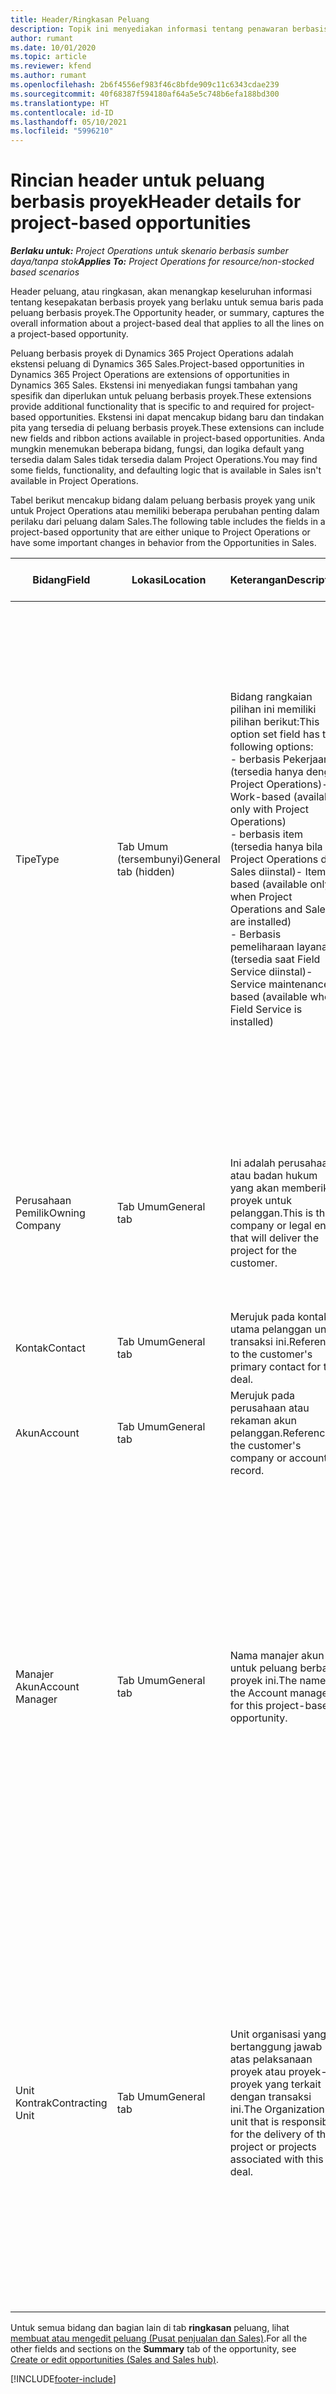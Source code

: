 ```yaml
---
title: Header/Ringkasan Peluang
description: Topik ini menyediakan informasi tentang penawaran berbasis proyek dan baris peluang berbasis proyek.
author: rumant
ms.date: 10/01/2020
ms.topic: article
ms.reviewer: kfend
ms.author: rumant
ms.openlocfilehash: 2b6f4556ef983f46c8bfde909c11c6343cdae239
ms.sourcegitcommit: 40f68387f594180af64a5e5c748b6efa188bd300
ms.translationtype: HT
ms.contentlocale: id-ID
ms.lasthandoff: 05/10/2021
ms.locfileid: "5996210"
---
```

# <a name="header-details-for-project-based-opportunities"></a><span data-ttu-id="4d0f4-103">Rincian header untuk peluang berbasis proyek</span><span class="sxs-lookup"><span data-stu-id="4d0f4-103">Header details for project-based opportunities</span></span>

<span data-ttu-id="4d0f4-104">_**Berlaku untuk:** Project Operations untuk skenario berbasis sumber daya/tanpa stok_</span><span class="sxs-lookup"><span data-stu-id="4d0f4-104">_**Applies To:** Project Operations for resource/non-stocked based scenarios_</span></span>


<span data-ttu-id="4d0f4-105">Header peluang, atau ringkasan, akan menangkap keseluruhan informasi tentang kesepakatan berbasis proyek yang berlaku untuk semua baris pada peluang berbasis proyek.</span><span class="sxs-lookup"><span data-stu-id="4d0f4-105">The Opportunity header, or summary, captures the overall information about a project-based deal that applies to all the lines on a project-based opportunity.</span></span>

<span data-ttu-id="4d0f4-106">Peluang berbasis proyek di Dynamics 365 Project Operations adalah ekstensi peluang di Dynamics 365 Sales.</span><span class="sxs-lookup"><span data-stu-id="4d0f4-106">Project-based opportunities in Dynamics 365 Project Operations are extensions of opportunities in Dynamics 365 Sales.</span></span> <span data-ttu-id="4d0f4-107">Ekstensi ini menyediakan fungsi tambahan yang spesifik dan diperlukan untuk peluang berbasis proyek.</span><span class="sxs-lookup"><span data-stu-id="4d0f4-107">These extensions provide additional functionality that is specific to and required for project-based opportunities.</span></span> <span data-ttu-id="4d0f4-108">Ekstensi ini dapat mencakup bidang baru dan tindakan pita yang tersedia di peluang berbasis proyek.</span><span class="sxs-lookup"><span data-stu-id="4d0f4-108">These extensions can include new fields and ribbon actions available in project-based opportunities.</span></span> <span data-ttu-id="4d0f4-109">Anda mungkin menemukan beberapa bidang, fungsi, dan logika default yang tersedia dalam Sales tidak tersedia dalam Project Operations.</span><span class="sxs-lookup"><span data-stu-id="4d0f4-109">You may find some fields, functionality, and defaulting logic that is available in Sales isn't available in Project Operations.</span></span>

<span data-ttu-id="4d0f4-110">Tabel berikut mencakup bidang dalam peluang berbasis proyek yang unik untuk Project Operations atau memiliki beberapa perubahan penting dalam perilaku dari peluang dalam Sales.</span><span class="sxs-lookup"><span data-stu-id="4d0f4-110">The following table includes the fields in a project-based opportunity that are either unique to Project Operations or have some important changes in behavior from the Opportunities in Sales.</span></span>

| <span data-ttu-id="4d0f4-111">**Bidang**</span><span class="sxs-lookup"><span data-stu-id="4d0f4-111">**Field**</span></span> | <span data-ttu-id="4d0f4-112">**Lokasi**</span><span class="sxs-lookup"><span data-stu-id="4d0f4-112">**Location**</span></span> | <span data-ttu-id="4d0f4-113">**Keterangan**</span><span class="sxs-lookup"><span data-stu-id="4d0f4-113">**Description**</span></span> | <span data-ttu-id="4d0f4-114">**Dampak hilir**</span><span class="sxs-lookup"><span data-stu-id="4d0f4-114">**Downstream impact**</span></span> |
| --- | --- | --- | --- |
| <span data-ttu-id="4d0f4-115">Tipe</span><span class="sxs-lookup"><span data-stu-id="4d0f4-115">Type</span></span> | <span data-ttu-id="4d0f4-116">Tab Umum (tersembunyi)</span><span class="sxs-lookup"><span data-stu-id="4d0f4-116">General tab (hidden)</span></span> | <span data-ttu-id="4d0f4-117">Bidang rangkaian pilihan ini memiliki pilihan berikut:</span><span class="sxs-lookup"><span data-stu-id="4d0f4-117">This option set field has the following options:</span></span></br><span data-ttu-id="4d0f4-118">- berbasis Pekerjaan (tersedia hanya dengan Project Operations)</span><span class="sxs-lookup"><span data-stu-id="4d0f4-118">- Work-based (available only with Project Operations)</span></span></br><span data-ttu-id="4d0f4-119">- berbasis item (tersedia hanya bila Project Operations dan Sales diinstal)</span><span class="sxs-lookup"><span data-stu-id="4d0f4-119">- Item-based (available only when Project Operations and Sales are installed)</span></span></br><span data-ttu-id="4d0f4-120">- Berbasis pemeliharaan layanan (tersedia saat Field Service diinstal)</span><span class="sxs-lookup"><span data-stu-id="4d0f4-120">- Service maintenance-based (available when Field Service is installed)</span></span> | <span data-ttu-id="4d0f4-121">Bila Anda menggunakan Project Operations, nilai bidang ini secara otomatis diatur ke **berbasis pekerjaan** yang mengelompokkan peluang sebagai berbasis proyek.</span><span class="sxs-lookup"><span data-stu-id="4d0f4-121">When you use Project Operations, this field value is automatically set to **Work-based** which classifies the Opportunity as project-based.</span></span> <span data-ttu-id="4d0f4-122">Sebuah Peluang harus berbasis proyek untuk mengaktifkan semua ekstensi dan fungsi khusus proyek di proses penjualan hilir untuk transaksi ini.</span><span class="sxs-lookup"><span data-stu-id="4d0f4-122">An Opportunity should be project-based to enable all project-specific extensions and functionality in the downstream sales process for this deal.</span></span> |
| <span data-ttu-id="4d0f4-123">Perusahaan Pemilik</span><span class="sxs-lookup"><span data-stu-id="4d0f4-123">Owning Company</span></span> | <span data-ttu-id="4d0f4-124">Tab Umum</span><span class="sxs-lookup"><span data-stu-id="4d0f4-124">General tab</span></span> | <span data-ttu-id="4d0f4-125">Ini adalah perusahaan atau badan hukum yang akan memberikan proyek untuk pelanggan.</span><span class="sxs-lookup"><span data-stu-id="4d0f4-125">This is the company or legal entity that will deliver the project for the customer.</span></span> | <span data-ttu-id="4d0f4-126">Informasi bidang ini akan disalin ke bidang yang sesuai pada kuotasi proyek yang dibuat dari peluang ini.</span><span class="sxs-lookup"><span data-stu-id="4d0f4-126">This field information will be copied to the corresponding field on the Project quote that is created from this Opportunity.</span></span> |
| <span data-ttu-id="4d0f4-127">Kontak</span><span class="sxs-lookup"><span data-stu-id="4d0f4-127">Contact</span></span> | <span data-ttu-id="4d0f4-128">Tab Umum</span><span class="sxs-lookup"><span data-stu-id="4d0f4-128">General tab</span></span> | <span data-ttu-id="4d0f4-129">Merujuk pada kontak utama pelanggan untuk transaksi ini.</span><span class="sxs-lookup"><span data-stu-id="4d0f4-129">Reference to the customer's primary contact for this deal.</span></span> | |
| <span data-ttu-id="4d0f4-130">Akun</span><span class="sxs-lookup"><span data-stu-id="4d0f4-130">Account</span></span> | <span data-ttu-id="4d0f4-131">Tab Umum</span><span class="sxs-lookup"><span data-stu-id="4d0f4-131">General tab</span></span> | <span data-ttu-id="4d0f4-132">Merujuk pada perusahaan atau rekaman akun pelanggan.</span><span class="sxs-lookup"><span data-stu-id="4d0f4-132">Reference to the customer's company or account record.</span></span> | |
| <span data-ttu-id="4d0f4-133">Manajer Akun</span><span class="sxs-lookup"><span data-stu-id="4d0f4-133">Account Manager</span></span> | <span data-ttu-id="4d0f4-134">Tab Umum</span><span class="sxs-lookup"><span data-stu-id="4d0f4-134">General tab</span></span> | <span data-ttu-id="4d0f4-135">Nama manajer akun untuk peluang berbasis proyek ini.</span><span class="sxs-lookup"><span data-stu-id="4d0f4-135">The name of the Account manager for this project-based opportunity.</span></span> | <span data-ttu-id="4d0f4-136">Manajer akun bertanggung jawab untuk mengelola hubungan dengan pelanggan melalui penyelesaian proyek ini.</span><span class="sxs-lookup"><span data-stu-id="4d0f4-136">The Account manager is responsible for managing the relationship with the customer through the completion of this project.</span></span> <span data-ttu-id="4d0f4-137">Berdasarkan rekaman sumber daya yang dapat dipesan terkait dengan manajer akun, unit kontrak menjadi default.</span><span class="sxs-lookup"><span data-stu-id="4d0f4-137">Based on the bookable resource record tied to the Account manager, the contracting unit is defaulted.</span></span> |
| <span data-ttu-id="4d0f4-138">Unit Kontrak</span><span class="sxs-lookup"><span data-stu-id="4d0f4-138">Contracting Unit</span></span> | <span data-ttu-id="4d0f4-139">Tab Umum</span><span class="sxs-lookup"><span data-stu-id="4d0f4-139">General tab</span></span> | <span data-ttu-id="4d0f4-140">Unit organisasi yang bertanggung jawab atas pelaksanaan proyek atau proyek-proyek yang terkait dengan transaksi ini.</span><span class="sxs-lookup"><span data-stu-id="4d0f4-140">The Organization unit that is responsible for the delivery of the project or projects associated with this deal.</span></span> | <span data-ttu-id="4d0f4-141">Unit kontrak adalah divisi perusahaan yang akan menyelesaikan proyek setelah transaksi ditutup.</span><span class="sxs-lookup"><span data-stu-id="4d0f4-141">The contracting unit is the division of the company that will complete the project(s) after the deal is closed.</span></span> <span data-ttu-id="4d0f4-142">Setiap unit kontrak memiliki mata uang, dan mata uang ini digunakan untuk melaporkan perkiraan dan biaya aktual yang timbul selama proyek.</span><span class="sxs-lookup"><span data-stu-id="4d0f4-142">Every contracting unit has a currency, and this currency is used to report estimated and actual costs incurred during the project.</span></span> |

<span data-ttu-id="4d0f4-143">Untuk semua bidang dan bagian lain di tab **ringkasan** peluang, lihat [membuat atau mengedit peluang (Pusat penjualan dan Sales)](/dynamics365/sales-enterprise/create-edit-opportunity-sales).</span><span class="sxs-lookup"><span data-stu-id="4d0f4-143">For all the other fields and sections on the **Summary** tab of the opportunity, see [Create or edit opportunities (Sales and Sales hub)](/dynamics365/sales-enterprise/create-edit-opportunity-sales).</span></span>


[!INCLUDE[footer-include](../includes/footer-banner.md)]
